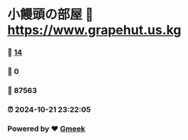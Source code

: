 # 小饅頭の部屋 :link: https://www.grapehut.us.kg 
### :page_facing_up: [14](https://www.grapehut.us.kg/tag.html) 
### :speech_balloon: 0 
### :hibiscus: 87563 
### :alarm_clock: 2024-10-21 23:22:05 
### Powered by :heart: [Gmeek](https://github.com/Meekdai/Gmeek)

